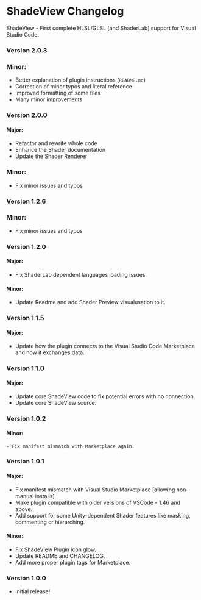 # ShadeView Changelog

ShadeView - First complete HLSL/GLSL [and ShaderLab] support for Visual Studio Code.

### Version 2.0.3

### Minor:

- Better explanation of plugin instructions (`README.md`)
- Correction of minor typos and literal reference
- Improved formatting of some files
- Many minor improvements

### Version 2.0.0

#### Major:

- Refactor and rewrite whole code
- Enhance the Shader documentation
- Update the Shader Renderer

### Minor:

- Fix minor issues and typos

### Version 1.2.6

### Minor:

- Fix minor issues and typos

### Version 1.2.0

#### Major:

- Fix ShaderLab dependent languages loading issues.

#### Minor:

- Update Readme and add Shader Preview visualusation to it.

### Version 1.1.5

#### Major:

- Update how the plugin connects to the Visual Studio Code Marketplace and how it exchanges data.

### Version 1.1.0

#### Major:

- Update core ShadeView code to fix potential errors with no connection.
- Update core ShadeView source.

### Version 1.0.2

#### Minor:

    - Fix manifest mismatch with Marketplace again.

### Version 1.0.1

#### Major:

- Fix manifest mismatch with Visual Studio Marketplace [allowing non-manual installs].
- Make plugin compatible with older versions of VSCode - 1.46 and above.
- Add support for some Unity-dependent Shader features like masking, commenting or hierarching.

#### Minor:

- Fix ShadeView Plugin icon glow.
- Update README and CHANGELOG.
- Add more proper plugin tags for Marketplace.

### Version 1.0.0

- Initial release!
